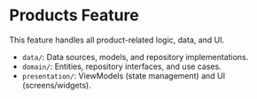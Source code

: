 # Products Feature

This feature handles all product-related logic, data, and UI.

- `data/`: Data sources, models, and repository implementations.
- `domain/`: Entities, repository interfaces, and use cases.
- `presentation/`: ViewModels (state management) and UI (screens/widgets). 